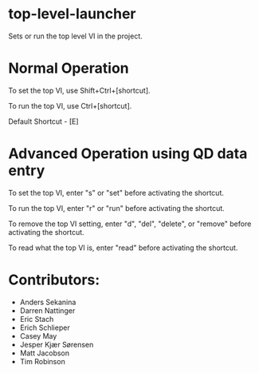 # top-level-launcher
Sets or run the top level VI in the project.

# Normal Operation
To set the top VI, use Shift+Ctrl+[shortcut].

To run the top VI, use Ctrl+[shortcut].

Default Shortcut - [E]

# Advanced Operation using QD data entry
To set the top VI, enter "s" or "set" before activating the shortcut.

To run the top VI, enter "r" or "run" before activating the shortcut.

To remove the top VI setting, enter "d", "del", "delete", or "remove" before activating the shortcut.

To read what the top VI is, enter "read" before activating the shortcut.

# Contributors:
+ Anders Sekanina
+ Darren Nattinger
+ Eric Stach
+ Erich Schlieper
+ Casey May
+ Jesper Kjær Sørensen
+ Matt Jacobson
+ Tim Robinson
